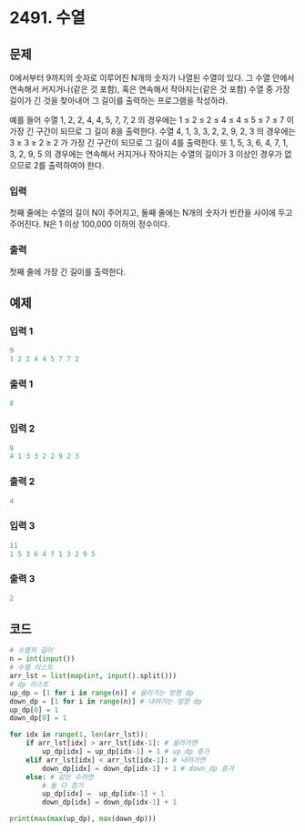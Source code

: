 # 2491. 수열



## 문제

0에서부터 9까지의 숫자로 이루어진 N개의 숫자가 나열된 수열이 있다. 그 수열 안에서 연속해서 커지거나(같은 것 포함), 혹은 연속해서 작아지는(같은 것 포함) 수열 중 가장 길이가 긴 것을 찾아내어 그 길이를 출력하는 프로그램을 작성하라. 

예를 들어 수열 1, 2, 2, 4, 4, 5, 7, 7, 2 의 경우에는 1 ≤ 2 ≤ 2 ≤ 4 ≤ 4 ≤ 5 ≤ 7 ≤ 7 이 가장 긴 구간이 되므로 그 길이 8을 출력한다. 수열 4, 1, 3, 3, 2, 2, 9, 2, 3 의 경우에는 3 ≥ 3 ≥ 2 ≥ 2 가 가장 긴 구간이 되므로 그 길이 4를 출력한다. 또 1, 5, 3, 6, 4, 7, 1, 3, 2, 9, 5 의 경우에는 연속해서 커지거나 작아지는 수열의 길이가 3 이상인 경우가 없으므로 2를 출력하여야 한다.

### 입력

첫째 줄에는 수열의 길이 N이 주어지고, 둘째 줄에는 N개의 숫자가 빈칸을 사이에 두고 주어진다. N은 1 이상 100,000 이하의 정수이다.

### 출력

첫째 줄에 가장 긴 길이를 출력한다.



## 예제

### 입력 1

```python
9
1 2 2 4 4 5 7 7 2
```

### 출력 1

```python
8
```



### 입력 2

```python
9
4 1 3 3 2 2 9 2 3
```

### 출력 2

```python
4
```



### 입력 3

```python
11
1 5 3 6 4 7 1 3 2 9 5
```

### 출력 3

```python
2
```





## 코드

```python
# 수열의 길이
n = int(input())
# 수열 리스트
arr_lst = list(map(int, input().split()))
# dp 리스트
up_dp = [1 for i in range(n)] # 올라가는 방향 dp
down_dp = [1 for i in range(n)] # 내려가는 방향 dp
up_dp[0] = 1
down_dp[0] = 1

for idx in range(1, len(arr_lst)):
    if arr_lst[idx] > arr_lst[idx-1]: # 올라가면
        up_dp[idx] = up_dp[idx-1] + 1 # up_dp 증가
    elif arr_lst[idx] < arr_lst[idx-1]: # 내려가면
        down_dp[idx] = down_dp[idx-1] + 1 # down_dp 증가
    else: # 같은 수라면
        # 둘 다 증가
        up_dp[idx] =  up_dp[idx-1] + 1
        down_dp[idx] = down_dp[idx-1] + 1

print(max(max(up_dp), max(down_dp)))
```

